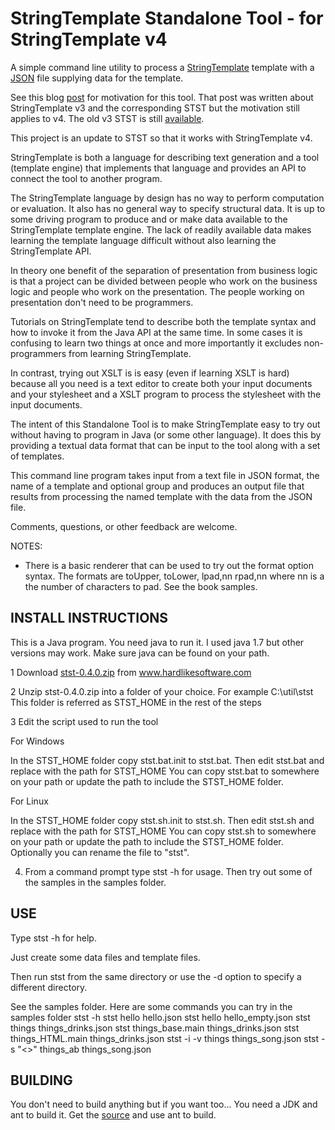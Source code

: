 # StringTemplate Standalone Tool - for StringTemplate v4

A simple command line utility to process a [StringTemplate](http://www.stringtemplate.org/) template with a [JSON](http://json.org/) file supplying data for the template.

See this blog [post](http://hardlikesoftware.com/weblog/2007/04/26/on-learning-stringtemplate/) for motivation for this tool.
That post was written about StringTemplate v3 and the corresponding STST but the motivation still applies to v4.
The old v3 STST is still [available](http://hardlikesoftware.com/weblog/stst/).

This project is an update to STST so that it works with StringTemplate v4.

StringTemplate is both a language for describing text generation and a tool (template engine) that implements that
language and provides an API to connect the tool to another program.

The StringTemplate language by design has no way to perform computation or evaluation. It also has no general way to
specify structural data. It is up to some driving program to produce and or make data available to the StringTemplate
template engine. The lack of readily available data makes learning the template language difficult without also
learning the StringTemplate API.

In theory one benefit of the separation of presentation from business logic is that a project can be divided between
people who work on the business logic and people who work on the presentation. The people working on presentation
don't need to be programmers.

Tutorials on StringTemplate tend to describe both the template syntax and how to invoke it from the Java API at the
same time. In some cases it is confusing to learn two things at once and more importantly it excludes non-programmers
from learning StringTemplate.

In contrast, trying out XSLT is is easy (even if learning XSLT is hard) because all you need is a text editor to create
both your input documents and your stylesheet and a XSLT program to process the stylesheet with the input documents.

The intent of this Standalone Tool is to make StringTemplate easy to try out without having to program in Java (or some
other language). It does this by providing a textual data format that can be input to the tool along with a set of templates.

This command line program takes input from a text file in JSON format, the name of a template and optional group and
produces an output file that results from processing the named template with the data from the JSON file.

Comments, questions, or other feedback are welcome.

NOTES:

 * There is a basic renderer that can be used to try out the format option syntax. The formats are toUpper, toLower,
 lpad,nn rpad,nn where nn is a the number of characters to pad. See the book samples.

## INSTALL INSTRUCTIONS
This is a Java program. You need java to run it. I used java 1.7 but other versions may work. Make sure java can be
found on your path.

 1 Download [stst-0.4.0.zip]() from www.hardlikesoftware.com

 2 Unzip stst-0.4.0.zip into a folder of your choice. For example C:\util\stst
   This folder is referred as STST_HOME in the rest of the steps

 3 Edit the script used to run the tool

For Windows

In the STST_HOME folder copy stst.bat.init to stst.bat.
Then edit stst.bat and replace <home> with the path for STST_HOME
You can copy stst.bat to somewhere on your path or update the path to include the STST_HOME folder.

For Linux

In the STST_HOME folder copy stst.sh.init to stst.sh.
Then edit stst.sh and replace <home> with the path for STST_HOME
You can copy stst.sh to somewhere on your path or update the path to include the STST_HOME folder.
Optionally you can rename the file to "stst".

 4) From a command prompt type stst -h for usage. Then try out some of the samples in the samples folder.

## USE
Type stst -h for help.

Just create some data files and template files.

Then run stst from the same directory or use the -d option to specify a different
directory.

See the samples folder. Here are some commands you can try in the samples folder
stst -h
stst hello hello.json
stst hello hello_empty.json
stst things things_drinks.json
stst things_base.main things_drinks.json
stst things_HTML.main things_drinks.json
stst -i -v things things_song.json
stst -s "<>" things_ab things_song.json

## BUILDING
You don't need to build anything but if you want too...
You need a JDK and ant to build it.
Get the [source](https://github.com/jsnyders/STSTv4) and use ant to build.
